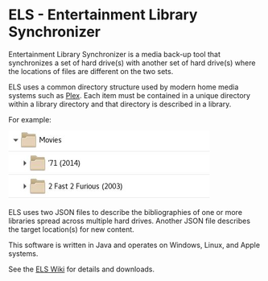 # ELS - Entertainment Library Synchronizer

Entertainment Library Synchronizer is a media back-up tool that synchronizes
a set of hard drive(s) with another set of hard drive(s) where the locations
of files are different on the two sets.

ELS uses a common directory structure used by modern home media systems such
as [Plex](https://plex.tv). Each item must be contained in a unique directory
within a library directory and that directory is described in a library.

For example:

![library directory structure](artifacts/document/library-directory.jpg "Library directory") 

ELS uses two JSON files to describe the bibliographies of one or more libraries
spread across multiple hard drives. Another JSON file describes the target
location(s) for new content.
 
This software is written in Java and operates on Windows, Linux, and Apple systems.

See the [ELS Wiki](https://github.com/GrokSoft/ELS/wiki) for details and downloads.

